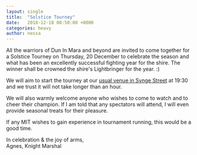 ```yaml
---
layout: single
title:  "Solstice Tourney"
date:   2018-12-18 08:50:00 +0000
categories: heavy
author: nessa
---
```

All the warriors of Dun In Mara and beyond are invited to come together for a Solstice Tourney on Thursday, 20 December to celebrate the season and what has been an excellently successful fighting year for the shire. The winner shall be crowned the shire's Lightbringer for the year. :) 

We will aim to start the tourney at our [usual venue in Synge Street](/armoured-fighting) at 19:30 and we trust it will not take longer than an hour. 

We will also warmly welcome anyone who wishes to come to watch and to cheer their champion. If I am told that any spectators will attend, I will even provide seasonal treats for their pleasure. 

If any MIT wishes to gain experience in tournament running, this would be a good time. 

In celebration & the joy of arms,  
Agnes, Knight Marshal